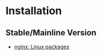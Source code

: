 # Installation

## Stable/Mainline Version

* [nginx: Linux packages](http://nginx.org/en/linux_packages.html)

